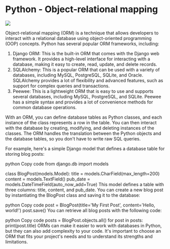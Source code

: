<h1> Python - Object-relational mapping</h1>
<img src="https://miro.medium.com/v2/resize:fit:1200/0*UkOqM_a_agYwUOoV">
<p>Object-relational mapping (ORM) is a technique that allows developers to interact with a relational database using object-oriented programming (OOP) concepts. Python has several popular ORM frameworks, including:

</p>
<ol>
  <li>Django ORM: This is the built-in ORM that comes with the Django web framework. It provides a high-level interface for interacting with a database, making it easy to create, read, update, and delete records.</li>
  <li>SQLAlchemy: This is a popular ORM that can be used with a variety of databases, including MySQL, PostgreSQL, SQLite, and Oracle. SQLAlchemy provides a lot of flexibility and advanced features, such as support for complex queries and transactions.</li>
  <li>Peewee: This is a lightweight ORM that is easy to use and supports several databases, including MySQL, PostgreSQL, and SQLite. Peewee has a simple syntax and provides a lot of convenience methods for common database operations.</li>
</ol>
<p>With an ORM, you can define database tables as Python classes, and each instance of the class represents a row in the table. You can then interact with the database by creating, modifying, and deleting instances of the classes. The ORM handles the translation between the Python objects and the database tables, so you don't have to write raw SQL queries.</p>
For example, here's a simple Django model that defines a database table for storing blog posts:

python
Copy code
from django.db import models

class BlogPost(models.Model):
    title = models.CharField(max_length=200)
    content = models.TextField()
    pub_date = models.DateTimeField(auto_now_add=True)
This model defines a table with three columns: title, content, and pub_date. You can create a new blog post by instantiating the BlogPost class and saving it to the database:

python
Copy code
post = BlogPost(title='My First Post', content='Hello, world!')
post.save()
You can retrieve all blog posts with the following code:

python
Copy code
posts = BlogPost.objects.all()
for post in posts:
    print(post.title)
ORMs can make it easier to work with databases in Python, but they can also add complexity to your code. It's important to choose an ORM that fits your project's needs and to understand its strengths and limitations.
